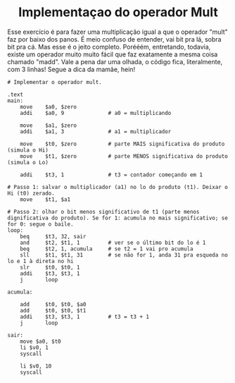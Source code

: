 # <center>Implementaçao do operador Mult
Esse exercício é para fazer uma multiplicação igual a que o operador "mult" faz por baixo dos panos. É meio confuso de entender, vai bit pra lá, sobra bit pra cá. Mas esse é o jeito completo. Porééém, entretando, todavia, existe um operador muito muito fácil que faz exatamente a mesma coisa chamado "madd". Vale a pena dar uma olhada, o código fica, literalmente, com 3 linhas! Segue a dica da mamãe, hein!

```assembly
# Implementar o operador mult.

.text
main:
    move    $a0, $zero
    addi    $a0, 9              # a0 = multiplicando 

    move    $a1, $zero
    addi    $a1, 3              # a1 = multiplicador

    move    $t0, $zero          # parte MAIS significativa do produto (simula o Hi)
    move    $t1, $zero          # parte MENOS significativa do produto (simula o Lo)

    addi    $t3, 1              # t3 = contador começando em 1

# Passo 1: salvar o multiplicador (a1) no lo do produto (t1). Deixar o Hi (t0) zerado.
    move    $t1, $a1               

# Passo 2: olhar o bit menos significativo de t1 (parte menos dignificativa do produto). Se for 1: acumula no mais significativo; se for 0: segue o baile.
loop:
    beq     $t3, 32, sair
    and     $t2, $t1, 1         # ver se o último bit do lo é 1
    beq		$t2, 1, acumula  	# se t2 = 1 vai pro acumula
    sll     $t1, $t1, 31        # se não for 1, anda 31 pra esqueda no lo e 1 à direta no hi
    slr     $t0, $t0, 1
    addi    $t3, $t3, 1         
    j       loop  

acumula:
    
    add     $t0, $t0, $a0
    add     $t0, $t0, $t1
    addi	$t3, $t3, 1			# t3 = t3 + 1
    j       loop

sair:
    move $a0, $t0
    li $v0, 1
    syscall

    li $v0, 10
    syscall
```